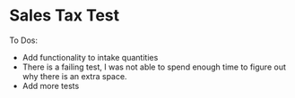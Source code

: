 # Sales Tax Test

To Dos:
- Add functionality to intake quantities
- There is a failing test, I was not able to spend enough time to figure out why there is an extra space.
- Add more tests